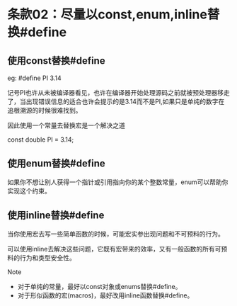 # 条款02：尽量以const,enum,inline替换#define

## 使用const替换#define

eg: #define PI 3.14

记号PI也许从未被编译器看见，也许在编译器开始处理源码之前就被预处理器移走了，当出现错误信息的适合也许会提示的是3.14而不是PI,如果只是单纯的数字在追根溯源的时候很难找到。

因此使用一个常量去替换宏是一个解决之道

const double PI = 3.14;

## 使用enum替换#define

如果你不想让别人获得一个指针或引用指向你的某个整数常量，enum可以帮助你实现这个约束。

## 使用inline替换#define

当你使用宏去写一些简单函数的时候，可能宏实参出现问题和不可预料的行为。

可以使用inline去解决这些问题，它既有宏带来的效率，又有一般函数的所有可预料的行为和类型安全性。

> [!NOTE]
>
> - 对于单纯的常量，最好以const对象或enums替换#define。
> - 对于形似函数的宏(macros)，最好改用inline函数替换#define。
